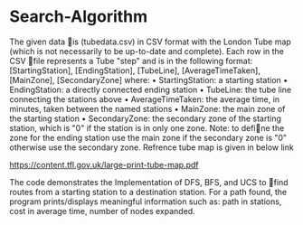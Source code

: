 # Search-Algorithm

The given  data is (tubedata.csv) in CSV format with the London Tube map (which is not necessarily to be up-to-date and complete). 
Each row in the CSV file represents a Tube "step" and is in the following format:
[StartingStation], [EndingStation], [TubeLine], [AverageTimeTaken], [MainZone], [SecondaryZone]
where:
• StartingStation: a starting station
• EndingStation: a directly connected ending station
• TubeLine: the tube line connecting the stations above
• AverageTimeTaken: the average time, in minutes, taken between the named stations
• MainZone: the main zone of the starting station
• SecondaryZone: the secondary zone of the starting station, which is "0" if the station is in only
one zone. 
Note: to define the zone for the ending station use the main zone if the secondary zone is "0" otherwise use the secondary zone.
Refrence tube map is given in below link

https://content.tfl.gov.uk/large-print-tube-map.pdf

The code demonstrates the Implementation of DFS, BFS, and UCS to find routes from a starting station to a destination station. For a path found, the program  prints/displays meaningful information such as: path in stations, cost in average time, number of nodes expanded.
